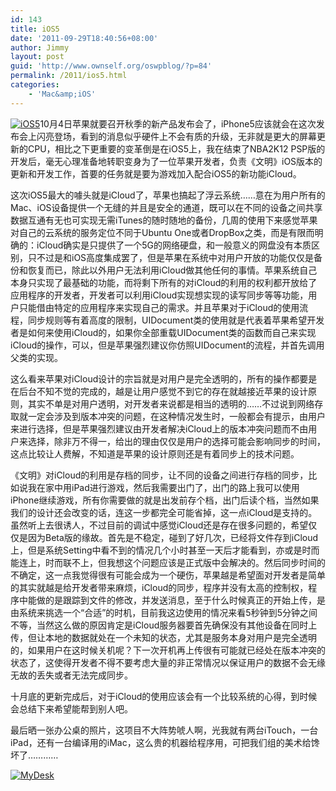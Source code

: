 ```yaml
---
id: 143
title: iOS5
date: '2011-09-29T18:40:56+08:00'
author: Jimmy
layout: post
guid: 'http://www.ownself.org/oswpblog/?p=84'
permalink: /2011/ios5.html
categories:
    - 'Mac&amp;iOS'
---
```


[![iOS5](/wp-content/uploads/2012/04/iOS5_thumb.jpg "iOS5")](/wp-content/uploads/2012/04/iOS5.jpg)10月4日苹果就要召开秋季的新产品发布会了，iPhone5应该就会在这次发布会上闪亮登场，看到的消息似乎硬件上不会有质的升级，无非就是更大的屏幕更新的CPU，相比之下更重要的变革倒是在iOS5上，我在结束了NBA2K12 PSP版的开发后，毫无心理准备地转职变身为了一位苹果开发者，负责《文明》iOS版本的更新和开发工作，首要的任务就是要为游戏加入配合iOS5的新功能iCloud。

这次iOS5最大的噱头就是iCloud了，苹果也搞起了浮云系统……意在为用户所有的Mac、iOS设备提供一个无缝的并且是安全的通道，既可以在不同的设备之间共享数据互通有无也可实现无需iTunes的随时随地的备份，几周的使用下来感觉苹果对自己的云系统的服务定位不同于Ubuntu One或者DropBox之类，而是有限而明确的：iCloud确实是只提供了一个5G的网络硬盘，和一般意义的网盘没有本质区别，只不过是和iOS高度集成罢了，但是苹果在系统中对用户开放的功能仅仅是备份和恢复而已，除此以外用户无法利用iCloud做其他任何的事情。苹果系统自己本身只实现了最基础的功能，而将剩下所有的对iCloud的利用的权利都开放给了应用程序的开发者，开发者可以利用iCloud实现想实现的读写同步等等功能，用户只能借由特定的应用程序来实现自己的需求。并且苹果对于iCloud的使用流程，同步规则等有着高度的限制，UIDocument类的使用就是代表着苹果希望开发者是如何来使用iCloud的，如果你全部重载UIDocument类的函数而自己来实现iCloud的操作，可以，但是苹果强烈建议你仿照UIDocument的流程，并首先调用父类的实现。

这么看来苹果对iCloud设计的宗旨就是对用户是完全透明的，所有的操作都要是在后台不知不觉的完成的，越是让用户感觉不到它的存在就越接近苹果的设计原则，其实不单是对用户透明，对开发者来说都是相当的透明的……不过说到网络存取就一定会涉及到版本冲突的问题，在这种情况发生时，一般都会有提示，由用户来进行选择，但是苹果强烈建议由开发者解决iCloud上的版本冲突问题而不由用户来选择，除非万不得一，给出的理由仅仅是用户的选择可能会影响同步的时间，这点比较让人费解，不知道是苹果的设计原则还是有着同步上的技术问题。

《文明》对iCloud的利用是存档的同步，让不同的设备之间进行存档的同步，比如说我在家中用iPad进行游戏，然后我需要出门了，出门的路上我可以使用iPhone继续游戏，所有你需要做的就是出发前存个档，出门后读个档，当然如果我们的设计还会改变的话，连这一步都完全可能省掉，这一点iCloud是支持的。  
虽然听上去很诱人，不过目前的调试中感觉iCloud还是存在很多问题的，希望仅仅是因为Beta版的缘故。首先是不稳定，碰到了好几次，已经将文件存到iCloud上，但是系统Setting中看不到的情况几个小时甚至一天后才能看到，亦或是时而能连上，时而联不上，但我想这个问题应该是正式版中会解决的。然后同步时间的不确定，这一点我觉得很有可能会成为一个硬伤，苹果越是希望面对开发者是简单的其实就越是给开发者带来麻烦，iCloud的同步，程序并没有太高的控制权，程序中能做的是跟踪到文件的修改，并发送消息，至于什么时候真正的开始上传，是由系统来挑选一个“合适”的时机，目前我这边使用的情况来看5秒钟到5分钟之间不等，当然这么做的原因肯定是iCloud服务器要首先确保没有其他设备在同时上传，但让本地的数据就处在一个未知的状态，尤其是服务本身对用户是完全透明的，如果用户在这时候关机呢？下一次开机再上传很有可能就已经处在版本冲突的状态了，这使得开发者不得不要考虑大量的非正常情况以保证用户的数据不会无缘无故的丢失或者无法完成同步。

十月底的更新完成后，对于iCloud的使用应该会有一个比较系统的心得，到时候会总结下来希望能帮到别人吧。

最后晒一张办公桌的照片，这项目不大阵势唬人啊，光我就有两台iTouch，一台iPad，还有一台编译用的iMac，这么贵的机器给程序用，可把我们组的美术给馋坏了…………

[![MyDesk](/wp-content/uploads/2012/04/MyDesk_thumb.jpg "MyDesk")](/wp-content/uploads/2012/04/MyDesk.jpg)